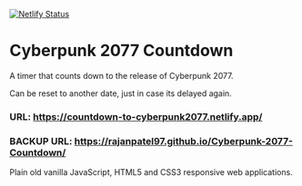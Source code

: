 [![Netlify Status](https://api.netlify.com/api/v1/badges/1487a76a-1d6a-402a-b19b-fd3ba7d4951f/deploy-status)](https://app.netlify.com/sites/countdown-to-cyberpunk2077/deploys)

# Cyberpunk 2077 Countdown
A timer that counts down to the release of Cyberpunk 2077.

Can be reset to another date, just in case its delayed again.

### URL: https://countdown-to-cyberpunk2077.netlify.app/

### BACKUP URL: https://rajanpatel97.github.io/Cyberpunk-2077-Countdown/

Plain old vanilla JavaScript, HTML5 and CSS3 responsive web applications.
